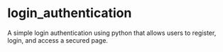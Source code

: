 # login_authentication
A simple login authentication using python that allows users to register, login, and access a secured page.
